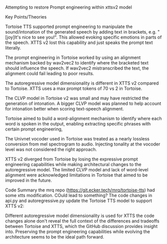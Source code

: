 Attempting to restore Prompt engineering within xttsv2 model

Key Points/Theories

Tortoise TTS supported prompt engineering to manipulate the sound/intonation of the generated speech by adding text in brackets, e.g. "[joy]It's nice to see you!". This allowed evoking specific emotions in parts of the speech. XTTS v2 lost this capability and just speaks the prompt text literally.

The prompt engineering in Tortoise worked by using an alignment mechanism backed by wav2vec2 to identify where the bracketed text should influence the speech. If wav2vec2 mistranscribed the text, the alignment could fail leading to poor results. 

The autoregressive model dimensionality is different in XTTS v2 compared to Tortoise. XTTS uses a max prompt tokens of 70 vs 2 in Tortoise.


The CLVP model in Tortoise v2 was small and may have restricted the generation of intonation. A bigger CLVP model was planned to help account for intonation better when scoring text-speech alignment. 

Tortoise aimed to build a word-alignment mechanism to identify where each word is spoken in the output, enabling extracting specific phrases with certain prompt engineering,

The Univnet vocoder used in Tortoise was treated as a nearly lossless conversion from mel spectrogram to audio. Injecting tonality at the vocoder level was not considered the right approach.


XTTS v2 diverged from Tortoise by losing the expressive prompt engineering capabilities while making architectural changes to the autoregressive model. The limited CLVP model and lack of word-level alignment were acknowledged limitations in Tortoise that aimed to be improved in the future.

Code Summary
the mrq repo (https://git.ecker.tech/mrq/tortoise-tts) had some xtts modification. COuld lead to something?
The code changes in api.py and autoregressive.py update the Tortoise TTS model to support XTTS v2:

Different autoregressive model dimensionality is used for XTTS
the code changes alone don't reveal the full context of the differences and tradeoffs between Tortoise and XTTS, which the GitHub discussion provides insight into. Preserving the prompt engineering capabilities while evolving the architecture seems to be the ideal path forward.
